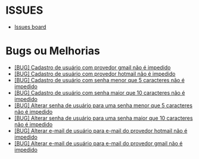 # ISSUES
- [Issues board](https://github.com/ItzOliver/Programa_de_Bolsas_AWS_for_Software_Quality_Test_Automation/issues)
# Bugs ou Melhorias
- [[BUG] Cadastro de usuário com provedor gmail não é impedido](https://github.com/ItzOliver/Programa_de_Bolsas_AWS_for_Software_Quality_Test_Automation/issues/1)
- [[BUG] Cadastro de usuário com provedor hotmail não é impedido](https://github.com/ItzOliver/Programa_de_Bolsas_AWS_for_Software_Quality_Test_Automation/issues/2)
- [[BUG] Cadastro de usuário com senha menor que 5 caracteres não é impedido](https://github.com/ItzOliver/Programa_de_Bolsas_AWS_for_Software_Quality_Test_Automation/issues/3)
- [[BUG] Cadastro de usuário com senha maior que 10 caracteres não é impedido](https://github.com/ItzOliver/Programa_de_Bolsas_AWS_for_Software_Quality_Test_Automation/issues/4)
- [[BUG] Alterar senha de usuário para uma senha menor que 5 caracteres não é impedido](https://github.com/ItzOliver/Programa_de_Bolsas_AWS_for_Software_Quality_Test_Automation/issues/5)
- [[BUG] Alterar senha de usuário para uma senha maior que 10 caracteres não é impedido](https://github.com/ItzOliver/Programa_de_Bolsas_AWS_for_Software_Quality_Test_Automation/issues/6)
- [[BUG] Alterar e-mail de usuário para e-mail do provedor hotmail não é impedido](https://github.com/ItzOliver/Programa_de_Bolsas_AWS_for_Software_Quality_Test_Automation/issues/7)
- [[BUG] Alterar e-mail de usuário para e-mail do provedor gmail não é impedido](https://github.com/ItzOliver/Programa_de_Bolsas_AWS_for_Software_Quality_Test_Automation/issues/8)